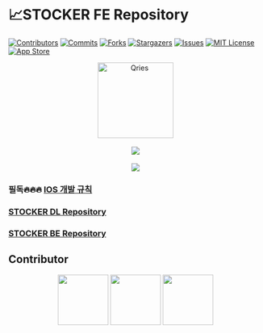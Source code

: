 # 📈STOCKER FE Repository

[![Contributors][contributors-shield]][contributors-url]
[![Commits][commit-shield]][commit-url]
[![Forks][forks-shield]][forks-url]
[![Stargazers][stars-shield]][stars-url]
[![Issues][issues-shield]][issues-url]
[![MIT License][license-shield]][license-url]
[![App Store][appstore-shield]][appstore-url]

<p align="center" width="100%">
  <a href="https://apps.apple.com/us/app/똑똑한-ai-펀드매니저-stocker/id1550061852">
    <img alt="Qries" width="150pixel" src="https://user-images.githubusercontent.com/46745325/105926994-66b5b280-6086-11eb-8c71-33e6d43eb8c2.png"></img>
  </a>
  <br></br>
  <img src="https://user-images.githubusercontent.com/46745325/105927785-09bafc00-6088-11eb-8fff-7f93a675a458.png"></img>
  <br></br>
  <img src="https://user-images.githubusercontent.com/46745325/105927446-5a7e2500-6087-11eb-9b8c-189fdb83b410.png"></img>
</p>


### 필독🔥🔥🔥 [IOS 개발 규칙](https://github.com/Himelo/IOS-Project-Rules)
### [STOCKER DL Repository](https://github.com/Himelo/STOCKER-DL)
### [STOCKER BE Repository](https://github.com/Himelo/STOCKER-BE)

## Contributor
<p align="center" width="100%">
  <a href="https://github.com/WonyJeong"><img width="100pixel" src="https://user-images.githubusercontent.com/46745325/105145287-e05b1700-5b41-11eb-9c5b-378cb99d66d1.png"/></a>
  <a href="https://github.com/koalakid1"><img width="100pixel" src="https://user-images.githubusercontent.com/46745325/105145311-e8b35200-5b41-11eb-830a-11aaf42874df.png"/></a>
  <a href="https://github.com/comojin1994"><img width="100pixel" src="https://user-images.githubusercontent.com/46745325/105145318-ea7d1580-5b41-11eb-9142-e3e08a009145.png"/></a>
</p>

[contributors-shield]: https://img.shields.io/github/contributors/ProjectInTheClass/STOCKER-FE.svg?style=flat&logo=github
[contributors-url]: https://github.com/ProjectInTheClass/STOCKER-FE/graphs/contributors
[commit-shield]: https://img.shields.io/github/commit-activity/y/ProjectInTheClass/STOCKER-FE.svg?style=flat&logo=github
[commit-url]: https://github.com/ProjectInTheClass/STOCKER-FE/commits/develop
[forks-shield]: https://img.shields.io/github/forks/ProjectInTheClass/STOCKER-FE.svg?style=flat&logo=github
[forks-url]: https://github.com/ProjectInTheClass/STOCKER-FE/network/members
[stars-shield]: https://img.shields.io/github/stars/ProjectInTheClass/STOCKER-FE.svg?style=flat&logo=github&label=★stars
[stars-url]: https://github.com/ProjectInTheClass/STOCKER-FE/stargazers
[issues-shield]: https://img.shields.io/github/issues/ProjectInTheClass/STOCKER-FE.svg?style=flat&logo=github
[issues-url]: https://github.com/ProjectInTheClass/STOCKER-FE/issues
[license-shield]: https://img.shields.io/github/license/ProjectInTheClass/STOCKER-FE.svg?style=flat&logo=apache
[license-url]: https://github.com/ProjectInTheClass/STOCKER-FE/blob/master/LICENSE.txt
[appstore-shield]: https://img.shields.io/itunes/v/1550061852?label=App%20Store&flat&logo=app-store
[appstore-url]: https://apps.apple.com/us/app/똑똑한-ai-펀드매니저-stocker/id1550061852
